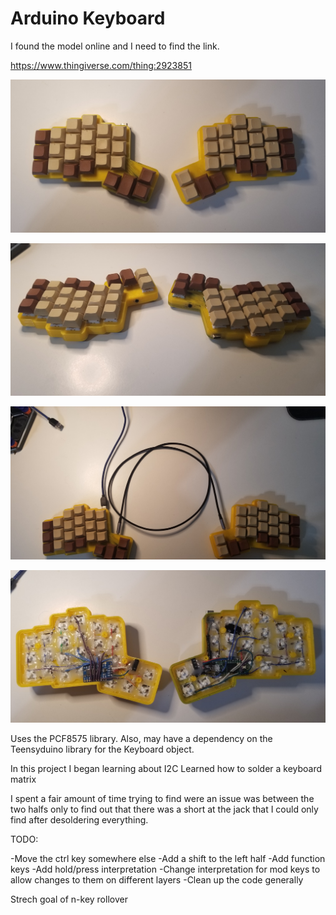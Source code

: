 
# Arduino Keyboard

I found the model online and I need to find the link.

https://www.thingiverse.com/thing:2923851

![first](./first.jpg)

![second](./second.jpg)

![third](./third.jpg)

![fourth](./fourth.jpg)

Uses the PCF8575 library.
Also, may have a dependency on the Teensyduino library for the Keyboard object.

In this project I began learning about I2C
Learned how to solder a keyboard matrix

I spent a fair amount of time trying to find were an issue was between the two halfs only to find out that there was a short at 
the jack that I could only find after desoldering everything.

TODO:

-Move the ctrl key somewhere else
-Add a shift to the left half
-Add function keys
-Add hold/press interpretation
-Change interpretation for mod keys to allow changes to them on different layers
-Clean up the code generally

Strech goal of n-key rollover


